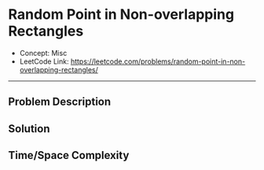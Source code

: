 # Random Point in Non-overlapping Rectangles

- Concept: Misc
- LeetCode Link: https://leetcode.com/problems/random-point-in-non-overlapping-rectangles/

---

## Problem Description

## Solution

## Time/Space Complexity

